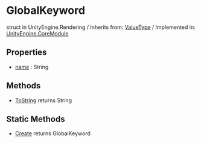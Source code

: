 # GlobalKeyword
struct in UnityEngine.Rendering
 / Inherits from: <a href="https://docs.unity3d.com/6000.1/Documentation/ScriptReference/ValueType.html">ValueType</a> / Implemented in: <a href="https://docs.unity3d.com/6000.1/Documentation/ScriptReference/UnityEngine.CoreModule.html">UnityEngine.CoreModule</a>

## Properties
- <a href="https://docs.unity3d.com/6000.1/Documentation/ScriptReference/GlobalKeyword-name.html">name</a> : String

## Methods
- <a href="https://docs.unity3d.com/6000.1/Documentation/ScriptReference/GlobalKeyword.ToString.html">ToString</a> returns String

## Static Methods
- <a href="https://docs.unity3d.com/6000.1/Documentation/ScriptReference/GlobalKeyword.Create.html">Create</a> returns GlobalKeyword
